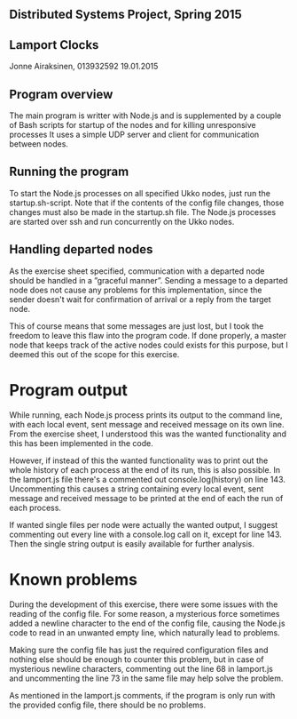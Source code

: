 ## Distributed Systems Project, Spring 2015
## Lamport Clocks 

Jonne Airaksinen, 013932592
19.01.2015

## Program overview
The main program is writter with Node.js and is supplemented by a couple of Bash scripts for startup of the nodes and for killing unresponsive processes It uses a simple UDP server and client for communication between nodes.

## Running the program
To start the Node.js processes on all specified Ukko nodes, just run the startup.sh-script. Note that if the contents of the config file changes, those changes must also be made in the startup.sh file. The Node.js processes are started over ssh and run concurrently on the Ukko nodes.

## Handling departed nodes
As the exercise sheet specified, communication with a departed node should be handled in a ”graceful manner”. Sending a message to a departed node does not cause any problems for this implementation, since the sender doesn't wait for confirmation of arrival or a reply from the target node.

This of course means that some messages are just lost, but I took the freedom to leave this flaw into the program code. If done properly, a master node that keeps track of the active nodes could exists for this purpose, but I deemed this out of the scope for this exercise.

# Program output
While running, each Node.js process prints its output to the command line, with each local event, sent message and received message on its own line. From the exercise sheet, I understood this was the wanted functionality and this has been implemented in the code. 

However, if instead of this the wanted functionality was to print out the whole history of each process at the end of its run, this is also possible. In the lamport.js file there's a commented out console.log(history) on line 143. Uncommenting this causes a string containing every local event, sent message and received message to be printed at the end of each the run of each process. 

If wanted single files per node were actually the wanted output, I suggest commenting out every line with a console.log call on it, except for line 143. Then the single string output is easily available for further analysis.

# Known problems
During the development of this exercise, there were some issues with the reading of the config file. For some reason, a mysterious force sometimes added a newline character to the end of the config file, causing the Node.js code to read in an unwanted empty line, which naturally lead to problems. 

Making sure the config file has just the required configuration files and nothing else should be enough to counter this problem, but in case of mysterious newline characters, commenting out the line 68 in lamport.js and uncommenting the line 73 in the same file may help solve the problem.

As mentioned in the lamport.js comments, if the program is only run with the provided config file, there should be no problems.